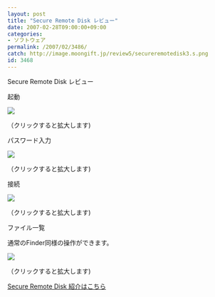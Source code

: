 ```yaml
---
layout: post
title: "Secure Remote Disk レビュー"
date: 2007-02-28T09:00:00+09:00
categories:
- ソフトウェア
permalink: /2007/02/3486/
catch: http://image.moongift.jp/review5/secureremotedisk3.s.png
id: 3468
---
```

Secure Remote Disk レビュー  
<!--more-->

起動

  

[![](http://image.moongift.jp/review5/secureremotedisk1.s.png)](http://image.moongift.jp/review5/secureremotedisk1.png)  
  
（クリックすると拡大します)

  

パスワード入力

  

[![](http://image.moongift.jp/review5/secureremotedisk2.s.png)](http://image.moongift.jp/review5/secureremotedisk2.png)  
  
（クリックすると拡大します)

  

接続

  

[![](http://image.moongift.jp/review5/secureremotedisk3.s.png)](http://image.moongift.jp/review5/secureremotedisk3.png)  
  
（クリックすると拡大します)

  

ファイル一覧

  

通常のFinder同様の操作ができます。

  

[![](http://image.moongift.jp/review5/secureremotedisk4.s.png)](http://image.moongift.jp/review5/secureremotedisk4.png)  
  
（クリックすると拡大します)

  

[Secure Remote Disk 紹介はこちら](http://oss.moongift.jp/intro/i-3482.html)

